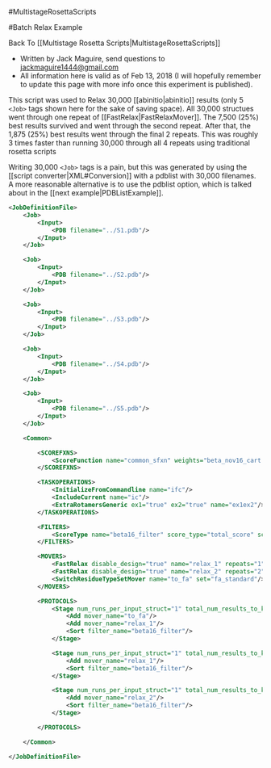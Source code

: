 #MultistageRosettaScripts

#Batch Relax Example

Back To [[Multistage Rosetta Scripts|MultistageRosettaScripts]]

- Written by Jack Maguire, send questions to jackmaguire1444@gmail.com
- All information here is valid as of Feb 13, 2018
(I will hopefully remember to update this page with more info once this experiment is published).

This script was used to Relax 30,000 [[abinitio|abinitio]] results
(only 5 `<Job>` tags shown here for the sake of saving space).
All 30,000 structues went through one repeat of [[FastRelax|FastRelaxMover]].
The 7,500 (25%) best results survived and went through the second repeat.
After that, the 1,875 (25%) best results went through the final 2 repeats.
This was roughly 3 times faster than running 30,000 through all 4 repeats using traditional rosetta scripts

Writing 30,000 `<Job>` tags is a pain, but this was generated by using the
[[script converter|XML#Conversion]] with a pdblist with 30,000 filenames.
A more reasonable alternative is to use the pdblist option,
which is talked about in the [[next example|PDBListExample]].

```xml
<JobDefinitionFile>
    <Job>
        <Input>
            <PDB filename="../S1.pdb"/>
        </Input>
    </Job>

    <Job>
        <Input>
            <PDB filename="../S2.pdb"/>
        </Input>
    </Job>

    <Job>
        <Input>
            <PDB filename="../S3.pdb"/>
        </Input>
    </Job>

    <Job>
        <Input>
            <PDB filename="../S4.pdb"/>
        </Input>
    </Job>

    <Job>
        <Input>
            <PDB filename="../S5.pdb"/>
        </Input>
    </Job>

    <Common>

        <SCOREFXNS>
            <ScoreFunction name="common_sfxn" weights="beta_nov16_cart.wts"/>
        </SCOREFXNS>

        <TASKOPERATIONS>
            <InitializeFromCommandline name="ifc"/>
            <IncludeCurrent name="ic"/>
            <ExtraRotamersGeneric ex1="true" ex2="true" name="ex1ex2"/>
        </TASKOPERATIONS>

        <FILTERS>
            <ScoreType name="beta16_filter" score_type="total_score" scorefxn="common_sfxn" threshold="999999"/>
        </FILTERS>

        <MOVERS>
            <FastRelax disable_design="true" name="relax_1" repeats="1" scorefxn="common_sfxn" task_operations="ifc,ic,ex1ex2"/>
            <FastRelax disable_design="true" name="relax_2" repeats="2" scorefxn="common_sfxn" task_operations="ifc,ic,ex1ex2"/>
            <SwitchResidueTypeSetMover name="to_fa" set="fa_standard"/>
        </MOVERS>

        <PROTOCOLS>
            <Stage num_runs_per_input_struct="1" total_num_results_to_keep="7500">
                <Add mover_name="to_fa"/>
                <Add mover_name="relax_1"/>
                <Sort filter_name="beta16_filter"/>
            </Stage>

            <Stage num_runs_per_input_struct="1" total_num_results_to_keep="1875">
                <Add mover_name="relax_1"/>
                <Sort filter_name="beta16_filter"/>
            </Stage>

            <Stage num_runs_per_input_struct="1" total_num_results_to_keep="1875">
                <Add mover_name="relax_2"/>
                <Sort filter_name="beta16_filter"/>
            </Stage>

        </PROTOCOLS>

    </Common>

</JobDefinitionFile>
```